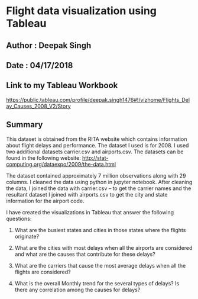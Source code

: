 # Flight data visualization using Tableau 

## Author : Deepak Singh 

## Date : 04/17/2018 

## Link to my Tableau Workbook 
https://public.tableau.com/profile/deepak.singh1476#!/vizhome/Flights_Delay_Causes_2008_V2/Story

## Summary 

This dataset is obtained from the RITA website which contains information about flight delays and performance. The dataset I used is for 2008. I used two additional datasets carrier.csv and airports.csv. The datasets can be found in the following website:
http://stat-computing.org/dataexpo/2009/the-data.html

The dataset contained approximately 7 million observations along with 29 columns. I cleaned the data using python in jupyter notebook. After cleaning the data, I joined the data with carrier.csv – to get the carrier names and the resultant dataset I joined with airports.csv to get the city and state information for the airport code.

I have created the visualizations in Tableau that answer the following questions:

1.	What are the busiest states and cities in those states where the flights originate?

2.	What are the cities with most delays when all the airports are considered and what are the causes that contribute for these delays?

3.	What are the carriers that cause the most average delays when all the flights are considered?

4.	What is the overall Monthly trend for the several types of delays? Is there any correlation among the causes for delays?
